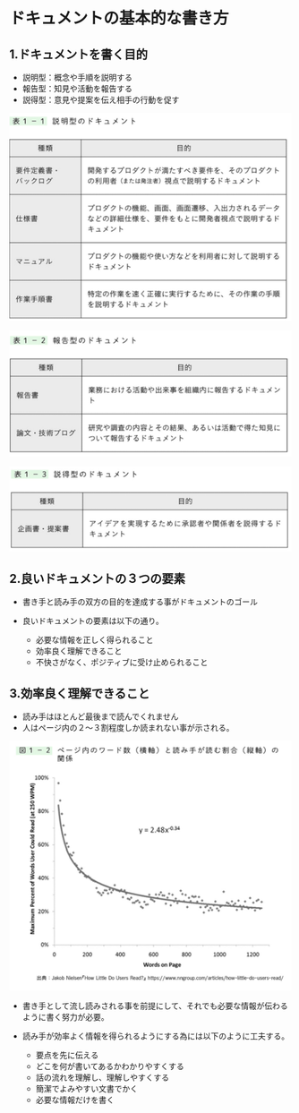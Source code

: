# ドキュメントの基本的な書き方

## 1.ドキュメントを書く目的
- 説明型：概念や手順を説明する
- 報告型：知見や活動を報告する
- 説得型：意見や提案を伝え相手の行動を促す

![説明型のドキュメント](image.png)

![報告型のドキュメント](image-1.png)

![説明型のドキュメント](image-2.png)

## 2.良いドキュメントの３つの要素

- 書き手と読み手の双方の目的を達成する事がドキュメントのゴール

- 良いドキュメントの要素は以下の通り。
  - 必要な情報を正しく得られること
  - 効率良く理解できること
  - 不快さがなく、ポジティブに受け止められること

## 3.効率良く理解できること
- 読み手はほとんど最後まで読んでくれません
- 人はページ内の２〜３割程度しか読まれない事が示される。

![alt text](image-3.png)

- 書き手として流し読みされる事を前提にして、それでも必要な情報が伝わるように書く努力が必要。

- 読み手が効率よく情報を得られるようにする為には以下のように工夫する。
  - 要点を先に伝える
  - どこを何が書いてあるかわかりやすくする
  - 話の流れを理解し、理解しやすくする
  - 簡潔でよみやすい文書でかく
  - 必要な情報だけを書く